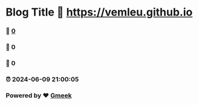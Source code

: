 # Blog Title :link: https://vemleu.github.io 
### :page_facing_up: [0](https://vemleu.github.io/tag.html) 
### :speech_balloon: 0 
### :hibiscus: 0 
### :alarm_clock: 2024-06-09 21:00:05 
### Powered by :heart: [Gmeek](https://github.com/Meekdai/Gmeek)
